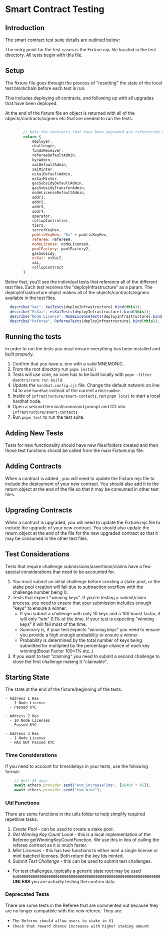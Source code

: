 # Smart Contract Testing

## Introduction

The smart contract test suite details are outlined below:

The entry point for the test cases is the Fixture.mjs file located in the test directory. All tests begin with this file.

## Setup

The fixture file goes through the process of "resetting" the state of the local test blockchain before each test is run.

This includes deploying all contracts, and following up with all upgrades that have been deployed.

At the end of the fixture file an object is returned with all of the objects/contracts/signers etc that are needed to run the tests.

```javascript

        // Note the contracts that have been upgraded are referencing the upgraded version(s)
        return {
            deployer,
            challenger,
            fundsReceiver,
            refereeDefaultAdmin,
            kycAdmin,
            xaiDefaultAdmin,
            xaiMinter,
            esXaiDefaultAdmin,
            esXaiMinter,
            gasSubsidyDefaultAdmin,
            gasSubsidyTransferAdmin,
            nodeLicenseDefaultAdmin,
            addr1,
            addr2,
            addr3,
            addr4,
            operator,
            rollupController,
            tiers,
            secretKeyHex,
            publicKeyHex: "0x" + publicKeyHex,
            referee: referee9,
            nodeLicense: nodeLicense8,
            poolFactory: poolFactory2,
            gasSubsidy,
            esXai: esXai2,
            xai,
            rollupContract
        }
```

Below that, you'll see the individual tests that reference all of the different test files. Each test receives the "deployInfrastructure" as a param. The deployInfrastructure object makes all of the objects/contracts/signers available in the test files.

``` javascript
  describe("Xai", XaiTests(deployInfrastructure).bind(this));
  describe("EsXai", esXaiTests(deployInfrastructure).bind(this));
  describe("Node License", NodeLicenseTests(deployInfrastructure).bind(this));
  describe("Referee", RefereeTests(deployInfrastructure).bind(this));
```

## Running the tests

In order to run the tests you must ensure everything has been installed and built properly.

1. Confirm that you have a .env with a valid MNEMONIC.
2. From the root directory run `pnpm install`
3. Tests will use core, so core has to be built locally with `pnpm -filter @sentry/core run build`.
5. Update the `hardhat.config.cjs` file. Change the default network on line 14 to use `hardhat` instead of the current `arbitrumOne`.
6. Inside of `infrastructure/smart-contacts`, run `pnpm local` to start a local hardhat node.
7. Open a second terminal/command prompt and CD into `infrastructure/smart-contacts`
8. Run `pnpm test` to run the test suite.

## Adding New Tests

Tests for new functionality should have new files/folders created and then those test functions should be called from the main Fixture.mjs file.

## Adding Contracts

When a contract is added , you will need to update the Fixture.mjs file to include the deployment of your new contract. You should also add it to the return object at the end of the file so that it may be consumed in other test files.

## Upgrading Contracts

When a contract is upgraded, you will need to update the Fixture.mjs file to include the upgrade of your new contract. You should also update the return object at the end of the file for the new upgraded contract so that it may be consumed in the other test files.

## Test Considerations

Tests that require challenge submissions/assertions/claims have a few special considerations that need to be accounted for.

1. You must submit an initial challenge before creating a stake pool, or the stake pool creation will fail due to subtraction overflow with the challenge number being 0.
2. Tests that expect "winning keys". If you're testing a submit/claim process, you need to ensure that your submission includes enough "keys" to ensure a winner.
   - If you submit a challenge with only 10 keys and a 100 boost factor, it will only "win" 0.1% of the time. If your test is expecting "winning keys" it will fail most of the time.
   - Summary is, if your test expects "winning keys" you need to ensure you provide a high enough probability to ensure a winner.
   - Probability is determined by the total number of keys being submitted for multiplied by the percentage chance of each key winning(Boost Factor 100=1% etc..)
3. If you want to test "claiming" you need to submit a second challenge to close the first challenge making it "claimable".

## Starting State
The state at the end of the fixture/beginning of the tests:

    - Address 1 Has
      - 1 Node License
      - Passed KYC

    - Address 2 Has
      - 10 Node Licenses
      - Passed KYC

    - Address 3 Has
      - 1 Node License
      - HAS NOT Passed KYC


### Time Considerations

If you need to account for time/delays in your tests, use the following format:
```javascript
	// Wait 45 days
	await ethers.provider.send("evm_increaseTime", [86400 * 45]);
	await ethers.provider.send("evm_mine");
```

### Util Functions

There are some functions in the utils folder to help simplify required repetitive tasks.

1. *Create Pool* - can be used to create a stake pool.
2. *Get Winning Key Count Local* - this is a local implementation of the Referee getWinningKeyCountFunction. We use this in lieu of calling the referee contract as it is much faster.
3. *Mint Licenses* - this has two functions to either mint a single license or mint batched licenses. Both return the key Ids minted.
4. *Submit Test Challenge* - this can be used to submit test challenges. 
  - For test challenges, typically a generic state root may be used `0x0000000000000000000000000000000000000000000000000000000000000000` **UNLESS** you are actually testing the confirm data.


### Deprecated Tests

There are some tests in the Referee that are commented out because they are no longer compatible with the new referee. 
They are:

- `The Referee should allow users to stake in V1`
- `Check that reward chance increases with higher staking amount`
